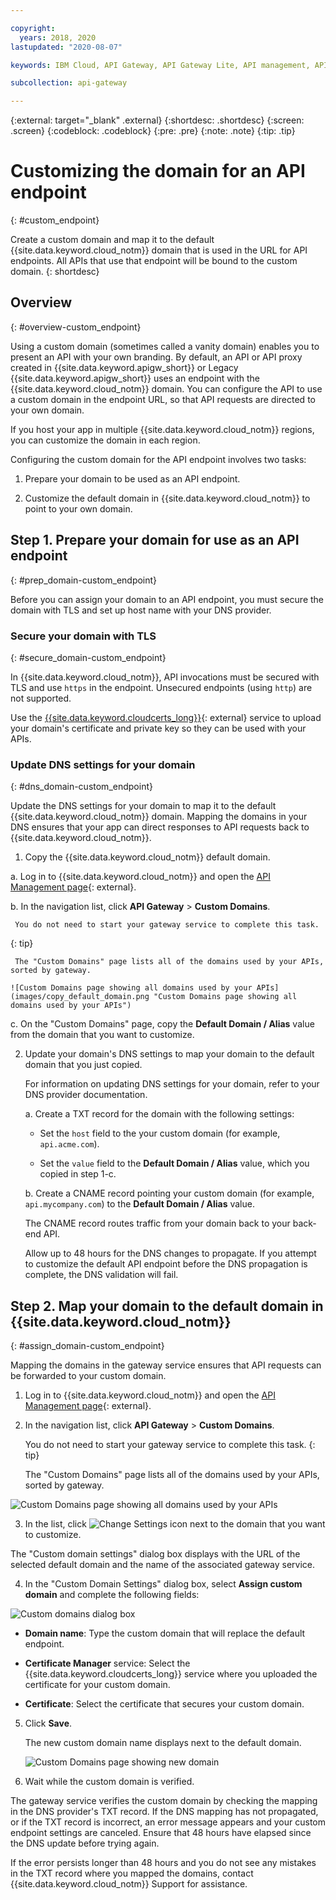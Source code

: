 ```yaml
---

copyright:
  years: 2018, 2020
lastupdated: "2020-08-07"

keywords: IBM Cloud, API Gateway, API Gateway Lite, API management, API, manage, gateway, endpoint, target, path, custom, vanity, personal, domain, DNS, CNAME, TXT

subcollection: api-gateway

---
```



{:external: target="_blank" .external} 
{:shortdesc: .shortdesc}
{:screen: .screen}
{:codeblock: .codeblock}
{:pre: .pre}
{:note: .note}
{:tip: .tip}

# Customizing the domain for an API endpoint
{: #custom_endpoint}

Create a custom domain and map it to the default {{site.data.keyword.cloud_notm}} domain that is used in the URL for API endpoints. All APIs that use that endpoint will be bound to the custom domain.
{: shortdesc}


## Overview
{: #overview-custom_endpoint}

Using a custom domain (sometimes called a vanity domain) enables you to present an API with your own branding. By default, an API or API proxy created in {{site.data.keyword.apigw_short}} or Legacy {{site.data.keyword.apigw_short}} uses an endpoint with the {{site.data.keyword.cloud_notm}} domain. You can configure the API to use a custom domain in the endpoint URL, so that API requests are directed to your own domain.

If you host your app in multiple {{site.data.keyword.cloud_notm}} regions, you can customize the domain in each region.

Configuring the custom domain for the API endpoint involves two tasks:

1. Prepare your domain to be used as an API endpoint.

2. Customize the default domain in {{site.data.keyword.cloud_notm}} to point to your own domain.


## Step 1. Prepare your domain for use as an API endpoint
{: #prep_domain-custom_endpoint}

Before you can assign your domain to an API endpoint, you must secure the domain with TLS and set up host name with your DNS provider.

### Secure your domain with TLS
{: #secure_domain-custom_endpoint}

In {{site.data.keyword.cloud_notm}}, API invocations must be secured with TLS and use `https` in the endpoint. Unsecured endpoints (using `http`) are not supported.

Use the [{{site.data.keyword.cloudcerts_long}}](/docs/certificate-manager?topic=certificate-manager-getting-started){: external} service to upload your domain's certificate and private key so they can be used with your APIs.

### Update DNS settings for your domain
{: #dns_domain-custom_endpoint}

Update the DNS settings for your domain to map it to the default {{site.data.keyword.cloud_notm}} domain. Mapping the domains in your DNS ensures that your app can direct responses to API requests back to {{site.data.keyword.cloud_notm}}.

1. Copy the {{site.data.keyword.cloud_notm}} default domain.

  a. Log in to {{site.data.keyword.cloud_notm}} and open the [API Management page](https://cloud.ibm.com/apis/overview){: external}.
  
  b. In the navigation list, click **API Gateway** > **Custom Domains**.

     You do not need to start your gateway service to complete this task.
{: tip}

     The "Custom Domains" page lists all of the domains used by your APIs, sorted by gateway. 

    ![Custom Domains page showing all domains used by your APIs](images/copy_default_domain.png "Custom Domains page showing all domains used by your APIs")

  c. On the "Custom Domains" page, copy the **Default Domain / Alias** value from the domain that you want to customize.

2. Update your domain's DNS settings to map your domain to the  default domain that you just copied.

   For information on updating DNS settings for your domain, refer to your DNS provider documentation.

   a. Create a TXT record for the domain with the following settings: 

      - Set the `host` field to the your custom domain (for example, `api.acme.com`). 
   
      - Set the `value` field to the **Default Domain / Alias** value, which you copied in step 1-c.
   
   b. Create a CNAME record pointing your custom domain (for example, `api.mycompany.com`) to the **Default Domain / Alias** value. 
   
      The CNAME record routes traffic from your domain back to your back-end API.
  
   Allow up to 48 hours for the DNS changes to propagate. If you attempt to customize the default API endpoint before the DNS propagation is complete, the DNS validation will fail.
	 

## Step 2. Map your domain to the default domain in {{site.data.keyword.cloud_notm}}
{: #assign_domain-custom_endpoint}

Mapping the domains in the gateway service ensures that API requests can be forwarded to your custom domain.

1. Log in to {{site.data.keyword.cloud_notm}} and open the [API Management page](https://cloud.ibm.com/apis/overview){: external}.
  
2. In the navigation list, click **API Gateway** > **Custom Domains**.

   You do not need to start your gateway service to complete this task.
{: tip}

   The "Custom Domains" page lists all of the domains used by your APIs, sorted by gateway. 

  ![Custom Domains page showing all domains used by your APIs](images/apis_domains.png "Custom Domains page showing all domains used by your APIs")

3. In the list, click ![Change Settings icon](images/icon_options.png "Change Settings icon") next to the domain that you want to customize.

  The "Custom domain settings" dialog box displays with the URL of the selected default domain and the name of the associated gateway service. 
  
4. In the "Custom Domain Settings" dialog box, select **Assign custom domain** and complete the following fields:

  ![Custom domains dialog box](images/domains_box.png "Custom domains dialog box")

  - **Domain name**: Type the custom domain that will replace the default endpoint.
  
  - **Certificate Manager** service: Select the {{site.data.keyword.cloudcerts_long}} service where you uploaded the certificate for your custom domain.
  
  - **Certificate**: Select the certificate that secures your custom domain.
  
5. Click **Save**.

   The new custom domain name displays next to the default domain.
   
   ![Custom Domains page showing new domain](images/new_domain.png "Custom Domains page showing new domain")

6. Wait while the custom domain is verified.

  The gateway service verifies the custom domain by checking the mapping in the DNS provider's TXT record. If the DNS mapping has not propagated, or if the TXT record is incorrect, an error message appears and your custom endpoint settings are canceled. Ensure that 48 hours have elapsed since the DNS update before trying again.
  
  If the error persists longer than 48 hours and you do not see any mistakes in the TXT record where you mapped the domains, contact {{site.data.keyword.cloud_notm}} Support for assistance.
